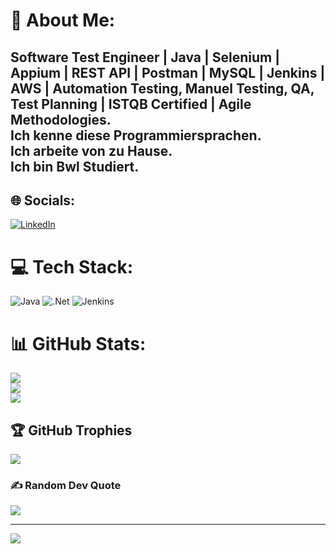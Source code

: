 # 💫 About Me:
Software Test Engineer | Java | Selenium | Appium | REST API | Postman | MySQL | Jenkins | AWS | Automation Testing, Manuel Testing, QA, Test Planning | ISTQB Certified | Agile Methodologies.<br>Ich kenne diese Programmiersprachen.<br>Ich arbeite von zu Hause.<br>Ich bin Bwl Studiert.
---


## 🌐 Socials:
[![LinkedIn](https://img.shields.io/badge/LinkedIn-%230077B5.svg?logo=linkedin&logoColor=white)](https://linkedin.com/in/https://www.linkedin.com/in/leyya-mehmet/) 

# 💻 Tech Stack:
![Java](https://img.shields.io/badge/java-%23ED8B00.svg?style=for-the-badge&logo=java&logoColor=white) ![.Net](https://img.shields.io/badge/.NET-5C2D91?style=for-the-badge&logo=.net&logoColor=white) ![Jenkins](https://img.shields.io/badge/jenkins-%232C5263.svg?style=for-the-badge&logo=jenkins&logoColor=white)
# 📊 GitHub Stats:
![](https://github-readme-stats.vercel.app/api?username=Sibel26&theme=onedark&hide_border=false&include_all_commits=false&count_private=true)<br/>
![](https://github-readme-streak-stats.herokuapp.com/?user=Sibel26&theme=onedark&hide_border=false)<br/>
![](https://github-readme-stats.vercel.app/api/top-langs/?username=Sibel26&theme=onedark&hide_border=false&include_all_commits=false&count_private=true&layout=compact)

## 🏆 GitHub Trophies
![](https://github-profile-trophy.vercel.app/?username=Sibel26&theme=radical&no-frame=false&no-bg=true&margin-w=4)

### ✍️ Random Dev Quote
![](https://quotes-github-readme.vercel.app/api?type=horizontal&theme=radical)

---
[![](https://visitcount.itsvg.in/api?id=Sibel26&icon=0&color=0)](https://visitcount.itsvg.in)

<!-- Proudly created with GPRM ( https://gprm.itsvg.in ) -->















